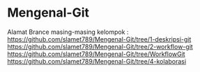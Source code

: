 # Mengenal-Git

Alamat Brance masing-masing kelompok :
<br>
https://github.com/slamet789/Mengenal-Git/tree/1-deskripsi-git
<br>
https://github.com/slamet789/Mengenal-Git/tree/2-workflow-git
<br>
https://github.com/slamet789/Mengenal-Git/tree/WorkflowGit
<br>
https://github.com/slamet789/Mengenal-Git/tree/4-kolaborasi

